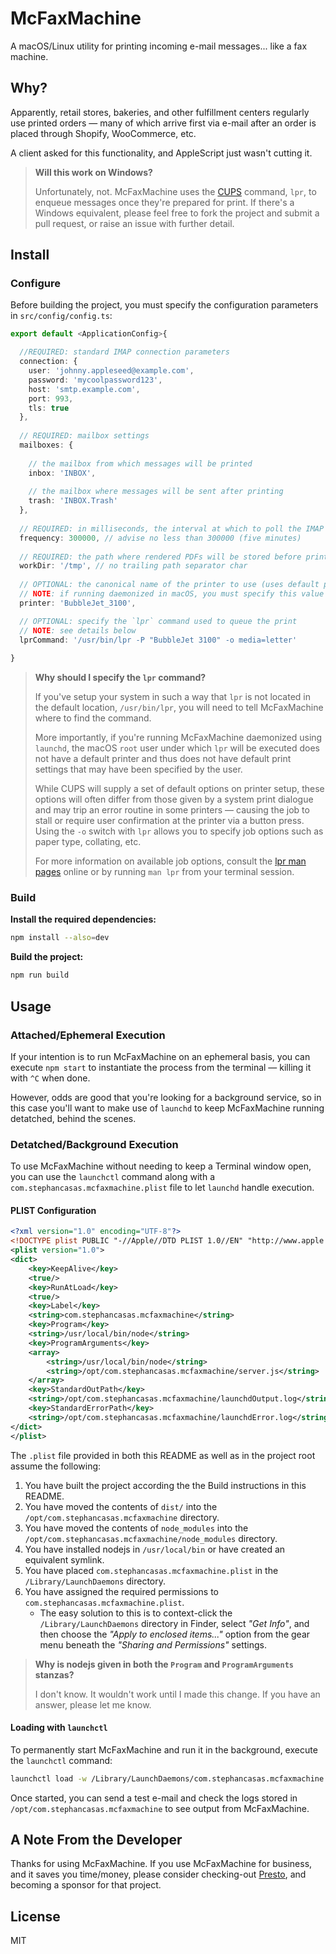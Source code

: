 # McFaxMachine

A macOS/Linux utility for printing incoming e-mail messages... like a fax machine.

## Why?

Apparently, retail stores, bakeries, and other fulfillment centers regularly use printed orders — many of which arrive first via e-mail after an order is placed through Shopify, WooCommerce, etc.

A client asked for this functionality, and AppleScript just wasn't cutting it.

> **Will this work on Windows?**
> 
> Unfortunately, not. McFaxMachine uses the [CUPS](https://www.cups.org) command, `lpr`, to enqueue messages once they're prepared for print. If there's a Windows equivalent, please feel free to fork the project and submit a pull request, or raise an issue with further detail.

## Install

### Configure

Before building the project, you must specify the configuration parameters in `src/config/config.ts`:

```ts
export default <ApplicationConfig>{

  //REQUIRED: standard IMAP connection parameters
  connection: {
    user: 'johnny.appleseed@example.com',
    password: 'mycoolpassword123',
    host: 'smtp.example.com',
    port: 993,
    tls: true
  },
  
  // REQUIRED: mailbox settings
  mailboxes: {
  
    // the mailbox from which messages will be printed
    inbox: 'INBOX',
    
    // the mailbox where messages will be sent after printing
    trash: 'INBOX.Trash'
  },
  
  // REQUIRED: in milliseconds, the interval at which to poll the IMAP server
  frequency: 300000, // advise no less than 300000 (five minutes)
  
  // REQUIRED: the path where rendered PDFs will be stored before printing
  workDir: '/tmp', // no trailing path separator char
  
  // OPTIONAL: the canonical name of the printer to use (uses default printer if undefined)
  // NOTE: if running daemonized in macOS, you must specify this value
  printer: 'BubbleJet_3100',

  // OPTIONAL: specify the `lpr` command used to queue the print
  // NOTE: see details below
  lprCommand: '/usr/bin/lpr -P "BubbleJet 3100" -o media=letter'
  
}
```

> **Why should I specify the `lpr` command?**
>
> If you've setup your system in such a way that `lpr` is not located in the default location, `/usr/bin/lpr`, you will need to tell McFaxMachine where to find the command. 
>
> More importantly, if you're running McFaxMachine daemonized using `launchd`, the macOS `root` user under which `lpr` will be executed does not have a default printer and thus does not have default print settings that may have been specified by the user.
> 
> While CUPS will supply a set of default options on printer setup, these options will often differ from those given by a system print dialogue and may trip an error routine in some printers — causing the job to stall or require user confirmation at the printer via a button press. Using the `-o` switch with `lpr` allows you to specify job options such as paper type, collating, etc.
>
> For more information on available job options, consult the [lpr man pages](https://man7.org/linux/man-pages/man1/lpr.1.html) online or by running `man lpr` from your terminal session.

### Build

**Install the required dependencies:**

```sh
npm install --also=dev
```

**Build the project:**

```sh
npm run build
```

## Usage

### Attached/Ephemeral Execution

If your intention is to run McFaxMachine on an ephemeral basis, you can execute `npm start` to instantiate the process from the terminal — killing it with `^C` when done.

However, odds are good that you're looking for a background service, so in this case you'll want to make use of `launchd` to keep McFaxMachine running detatched, behind the scenes.

### Detatched/Background Execution

To use McFaxMachine without needing to keep a Terminal window open, you can use the `launchctl` command along with a `com.stephancasas.mcfaxmachine.plist` file to let `launchd` handle execution.

#### PLIST Configuration

```xml
<?xml version="1.0" encoding="UTF-8"?>
<!DOCTYPE plist PUBLIC "-//Apple//DTD PLIST 1.0//EN" "http://www.apple.com/DTDs/PropertyList-1.0.dtd">
<plist version="1.0">
<dict>
	<key>KeepAlive</key>
	<true/>
	<key>RunAtLoad</key>
	<true/>
	<key>Label</key>
	<string>com.stephancasas.mcfaxmachine</string>
	<key>Program</key>
	<string>/usr/local/bin/node</string>
	<key>ProgramArguments</key>
	<array>
	    <string>/usr/local/bin/node</string>
		<string>/opt/com.stephancasas.mcfaxmachine/server.js</string>
	</array>
	<key>StandardOutPath</key>
	<string>/opt/com.stephancasas.mcfaxmachine/launchdOutput.log</string>
	<key>StandardErrorPath</key>
	<string>/opt/com.stephancasas.mcfaxmachine/launchdError.log</string>
</dict>
</plist>
```

The `.plist` file provided in both this README as well as in the project root assume the following:

1. You have built the project according the the Build instructions in this README.
2. You have moved the contents of `dist/` into the `/opt/com.stephancasas.mcfaxmachine` directory.
3. You have moved the contents of `node_modules` into the `/opt/com.stephancasas.mcfaxmachine/node_modules` directory.
4. You have installed nodejs in `/usr/local/bin` or have created an equivalent symlink.
5. You have placed `com.stephancasas.mcfaxmachine.plist` in the `/Library/LaunchDaemons` directory.
6. You have assigned the required permissions to `com.stephancasas.mcfaxmachine.plist`.
    * The easy solution to this is to context-click the `/Library/LaunchDaemons` directory in Finder, select *"Get Info"*, and then choose the *"Apply to enclosed items..."* option from the gear menu beneath the *"Sharing and Permissions"* settings.

> **Why is nodejs given in both the `Program` and `ProgramArguments` stanzas?**
> 
> I don't know. It wouldn't work until I made this change. If you have an answer, please let me know.

#### Loading with `launchctl`

To permanently start McFaxMachine and run it in the background, execute the `launchctl` command:

```sh
launchctl load -w /Library/LaunchDaemons/com.stephancasas.mcfaxmachine.plist
```

Once started, you can send a test e-mail and check the logs stored in `/opt/com.stephancasas.mcfaxmachine` to see output from McFaxMachine.

## A Note From the Developer

Thanks for using McFaxMachine. If you use McFaxMachine for business, and it saves you time/money, please consider checking-out [Presto](https://github.com/stephancasas/presto), and becoming a sponsor for that project.

## License

MIT